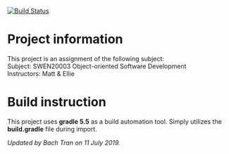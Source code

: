 [![Build Status](https://travis-ci.org/btarcahn/shadow-leap.svg?branch=master)](https://travis-ci.org/btarcahn/shadow-leap) <br/>
# Project information
 This project is an assignment of the following subject: <br/>
 Subject: SWEN20003 Object-oriented Software Development <br/>
 Instructors: Matt & Ellie <br/>

# Build instruction
 This project uses <b>gradle 5.5</b> as a build automation tool.
 Simply utilizes the <b>build.gradle</b> file during import.
  
<i>Updated by Bach Tran on 11 July 2019.</i>
 